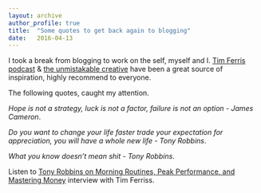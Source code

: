 ```yaml
---
layout: archive
author_profile: true
title:  "Some quotes to get back again to blogging"
date:   2016-04-13
---
```

I took a break from blogging to work on the self, myself and I.
[Tim Ferris podcast](http://fourhourworkweek.com/podcast/) & [the unmistakable creative](https://unmistakablecreative.com/ ) have been a great source of inspiration, highly recommend to everyone.

The following quotes, caught my attention.

<em>Hope is not a strategy, luck is not a factor, failure is not an option - James Cameron</em>.

<em>Do you want to change your life faster trade your expectation for appreciation, you will have a whole new life - Tony Robbins</em>.

<em>What you know doesn’t mean shit - Tony Robbins</em>.

Listen to [Tony Robbins on Morning Routines, Peak Performance, and Mastering Money](http://fourhourworkweek.com/2014/10/15/money-master-the-game/) interview with Tim Ferriss.